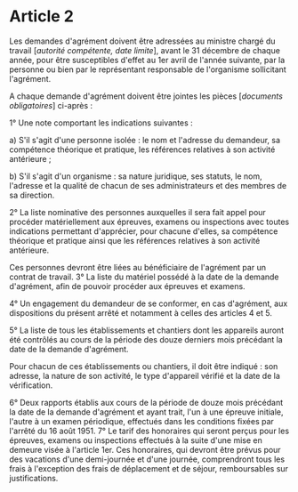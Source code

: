 # Article 2

Les demandes d'agrément doivent être adressées au ministre chargé du travail [*autorité compétente, date limite*], avant le 31 décembre de chaque année, pour être susceptibles d'effet au 1er avril de l'année suivante, par la personne ou bien par le représentant responsable de l'organisme sollicitant l'agrément.

A chaque demande d'agrément doivent être jointes les pièces [*documents obligatoires*] ci-après :

1° Une note comportant les indications suivantes :

a) S'il s'agit d'une personne isolée : le nom et l'adresse du demandeur, sa compétence théorique et pratique, les références relatives à son activité antérieure ;

b) S'il s'agit d'un organisme : sa nature juridique, ses statuts, le nom, l'adresse et la qualité de chacun de ses administrateurs et des membres de sa direction.

2° La liste nominative des personnes auxquelles il sera fait appel pour procéder matériellement aux épreuves, examens ou inspections avec toutes indications permettant d'apprécier, pour chacune d'elles, sa compétence théorique et pratique ainsi que les références relatives à son activité antérieure.

Ces personnes devront être liées au bénéficiaire de l'agrément par un contrat de travail.    3° La liste du matériel possédé à la date de la demande d'agrément, afin de pouvoir procéder aux épreuves et examens.

4° Un engagement du demandeur de se conformer, en cas d'agrément, aux dispositions du présent arrêté et notamment à celles des articles 4 et 5.

5° La liste de tous les établissements et chantiers dont les appareils auront été contrôlés au cours de la période des douze derniers mois précédant la date de la demande d'agrément.

Pour chacun de ces établissements ou chantiers, il doit être indiqué : son adresse, la nature de son activité, le type d'appareil vérifié et la date de la vérification.

6° Deux rapports établis aux cours de la période de douze mois précédant la date de la demande d'agrément et ayant trait, l'un à une épreuve initiale, l'autre à un examen périodique, effectués dans les conditions fixées par l'arrêté du 16 août 1951.    7° Le tarif des honoraires qui seront perçus pour les épreuves, examens ou inspections effectués à la suite d'une mise en demeure visée à l'article 1er. Ces honoraires, qui devront être prévus pour des vacations d'une demi-journée et d'une journée, comprendront tous les frais à l'exception des frais de déplacement et de séjour, remboursables sur justifications.
